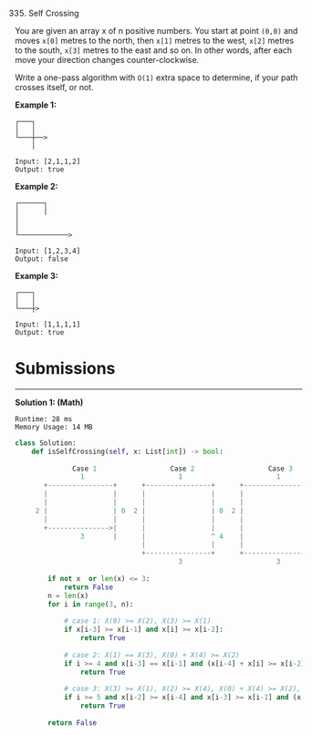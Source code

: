 335. Self Crossing

You are given an array x of n positive numbers. You start at point `(0,0)` and moves `x[0]` metres to the north, then `x[1]` metres to the west, `x[2]` metres to the south, `x[3]` metres to the east and so on. In other words, after each move your direction changes counter-clockwise.

Write a one-pass algorithm with `O(1)` extra space to determine, if your path crosses itself, or not.

 

**Example 1:**
```
┌───┐
│   │
└───┼──>
    │

Input: [2,1,1,2]
Output: true
```

**Example 2:**
```
┌──────┐
│      │
│
│
└────────────>

Input: [1,2,3,4]
Output: false
```

**Example 3:**
```
┌───┐
│   │
└───┼>

Input: [1,1,1,1]
Output: true
```

# Submissions
---
**Solution 1: (Math)**
```
Runtime: 28 ms
Memory Usage: 14 MB
```
```python
class Solution:
    def isSelfCrossing(self, x: List[int]) -> bool:
        
              Case 1                  Case 2                  Case 3               
                1                       1                       1                  
       +----------------+      +----------------+      +----------------+          
       |                |      |                |      |                |          
       |                |      |                |      |                |          
     2 |                | 0  2 |                | 0  2 |                | 0        
       |                |      |                |      |                |    5     
       +--------------->|      |                |      |                | <----+   
                3       |      |                ^ 4    |                |      | 4 
                               |                |      |                       |   
                               +----------------+      +-----------------------+   
                                        3                       3 
        
        if not x  or len(x) <= 3:
            return False
        n = len(x)
        for i in range(3, n):
            
            # case 1: X(0) >= X(2), X(3) >= X(1)           
            if x[i-3] >= x[i-1] and x[i] >= x[i-2]:
                return True
            
            # case 2: X(1) == X(3), X(0) + X(4) >= X(2)
            if i >= 4 and x[i-3] == x[i-1] and (x[i-4] + x[i] >= x[i-2]):
                return True
            
            # case 3: X(3) >= X(1), X(2) >= X(4), X(0) + X(4) >= X(2), X(1) + X(5) >= X(3)
            if i >= 5 and x[i-2] >= x[i-4] and x[i-3] >= x[i-1] and (x[i-5] + x[i-1] >= x[i-3]) and (x[i-4] + x[i] >= x[i-2]):
                return True
            
        return False
```